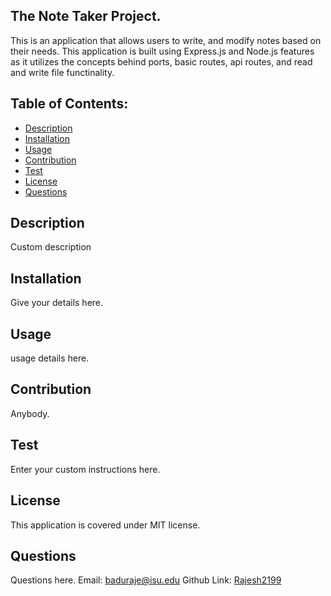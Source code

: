 ## The Note Taker Project. 
This is an application that allows users to write, and modify notes based on their needs. This application is built using Express.js and Node.js features as it utilizes the concepts behind ports, basic routes, api routes, and read and write file functinality.





## Table of Contents:
- [Description](#description)
- [Installation](#installation)
- [Usage](#usage)
- [Contribution](#contribution)
- [Test](#test)
- [License](#license)
- [Questions](#questions)

## Description
Custom description

## Installation
Give your details here.

## Usage
usage details here.

## Contribution
Anybody.

## Test
Enter your custom instructions here.

## License
This application is covered under MIT license.

## Questions
Questions here.
Email:
baduraje@isu.edu
Github Link:
[Rajesh2199](https://github.com/Rajesh2199)

